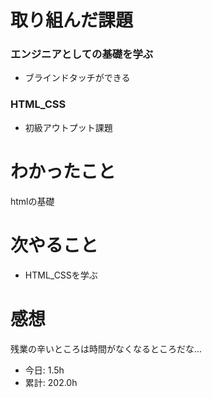 # 取り組んだ課題
### エンジニアとしての基礎を学ぶ
* ブラインドタッチができる
### HTML_CSS
* 初級アウトプット課題
# わかったこと
htmlの基礎
# 次やること
* HTML_CSSを学ぶ
# 感想
残業の辛いところは時間がなくなるところだな...
* 今日: 1.5h
* 累計: 202.0h

